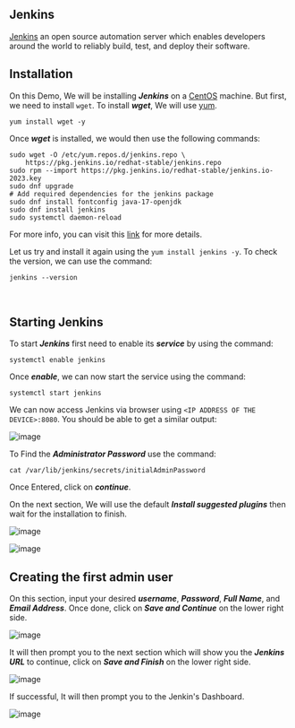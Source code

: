 ## Jenkins

[Jenkins](https://www.jenkins.io/) an open source automation server which enables developers around the world to reliably build, test, and deploy their software.
<br>

## Installation

On this Demo, We will be installing ***Jenkins*** on a [CentOS](https://www.centos.org/) machine. But first, we need to install ```wget```. To install ***wget***, We will use [yum](https://access.redhat.com/solutions/9934).

```
yum install wget -y
```

Once ***wget*** is installed, we would then use the following commands:

```
sudo wget -O /etc/yum.repos.d/jenkins.repo \
    https://pkg.jenkins.io/redhat-stable/jenkins.repo
sudo rpm --import https://pkg.jenkins.io/redhat-stable/jenkins.io-2023.key
sudo dnf upgrade
# Add required dependencies for the jenkins package
sudo dnf install fontconfig java-17-openjdk
sudo dnf install jenkins
sudo systemctl daemon-reload
```

For more info, you can visit this [link](https://www.jenkins.io/doc/book/installing/linux/#fedora) for more details.

Let us try and install it again  using the ```yum install jenkins -y```. To check the version, we can use the command:

```
jenkins --version
```
<br>

## Starting Jenkins

To start ***Jenkins*** first need to enable its ***service*** by using the command:

```
systemctl enable jenkins
```

Once ***enable***, we can now start the service using the command:

```
systemctl start jenkins
```

We can now access Jenkins via browser using ```<IP ADDRESS OF THE DEVICE>:8080```. You should be able to get a similar output:

![image](https://github.com/user-attachments/assets/f0bc46e3-49d8-4df5-adac-20b7c5d5afd2)

To Find the ***Administrator Password*** use the command:

```
cat /var/lib/jenkins/secrets/initialAdminPassword
```

Once Entered, click on ***continue***.

On the next section, We will use the default ***Install suggested plugins*** then wait for the installation to finish.

![image](https://github.com/user-attachments/assets/ce9a0398-b4cc-43f3-acbf-bcfc1f945ed6)
<br>

![image](https://github.com/user-attachments/assets/e485a7a2-a55e-4bd2-a500-00e430495297)
<br>

## Creating the first admin user

On this section, input your desired ***username***, ***Password***, ***Full Name***, and ***Email Address***. Once done, click on ***Save and Continue*** on the lower right side.

![image](https://github.com/user-attachments/assets/cf32f037-80fe-4c01-ae6c-172ebacba0bc)
<br>

It will then prompt you to the next section which will show you the ***Jenkins URL*** to continue, click on ***Save and Finish*** on the lower right side.

![image](https://github.com/user-attachments/assets/a43c05b9-aff5-443a-b2e7-22e33e256390)
<br>

If successful, It will then prompt you to the Jenkin's Dashboard.

![image](https://github.com/user-attachments/assets/5936bb03-c26b-42c8-ba95-4f9dc6f7905b)






